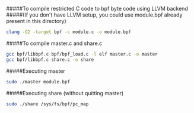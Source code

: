 #####To compile restricted C code to bpf byte code using LLVM backend
#####(If you don't have LLVM setup, you could use module.bpf already present in this directory)
```bash
clang -O2 -target bpf -c module.c -o module.bpf
```
#####To compile master.c and share.c
```bash
gcc bpf/libbpf.c bpf/bpf_load.c -l elf master.c -o master
gcc bpf/libbpf.c share.c -o share
```
#####Executing master
```bash
sudo ./master module.bpf
```
#####Executing share (without quitting master)
```bash
sudo ./share /sys/fs/bpf/pc_map
```
